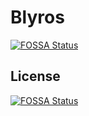 # Blyros
[![FOSSA Status](https://app.fossa.io/api/projects/git%2Bgithub.com%2Fk94ll13nn3%2FBlyros.svg?type=shield)](https://app.fossa.io/projects/git%2Bgithub.com%2Fk94ll13nn3%2FBlyros?ref=badge_shield)



## License
[![FOSSA Status](https://app.fossa.io/api/projects/git%2Bgithub.com%2Fk94ll13nn3%2FBlyros.svg?type=large)](https://app.fossa.io/projects/git%2Bgithub.com%2Fk94ll13nn3%2FBlyros?ref=badge_large)